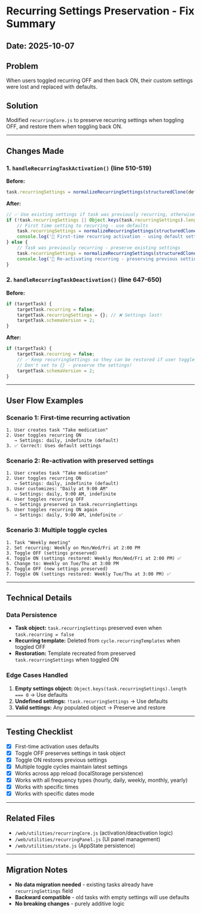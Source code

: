 # Recurring Settings Preservation - Fix Summary

## Date: 2025-10-07

## Problem
When users toggled recurring OFF and then back ON, their custom settings were lost and replaced with defaults.

## Solution
Modified `recurringCore.js` to preserve recurring settings when toggling OFF, and restore them when toggling back ON.

---

## Changes Made

### 1. `handleRecurringTaskActivation()` (line 510-519)
**Before:**
```javascript
task.recurringSettings = normalizeRecurringSettings(structuredClone(defaultSettings));
```

**After:**
```javascript
// ✅ Use existing settings if task was previously recurring, otherwise use defaults
if (!task.recurringSettings || Object.keys(task.recurringSettings).length === 0) {
    // First time setting to recurring - use defaults
    task.recurringSettings = normalizeRecurringSettings(structuredClone(defaultSettings));
    console.log('📝 First-time recurring activation - using default settings');
} else {
    // Task was previously recurring - preserve existing settings
    task.recurringSettings = normalizeRecurringSettings(structuredClone(task.recurringSettings));
    console.log('📝 Re-activating recurring - preserving previous settings:', task.recurringSettings);
}
```

### 2. `handleRecurringTaskDeactivation()` (line 647-650)
**Before:**
```javascript
if (targetTask) {
    targetTask.recurring = false;
    targetTask.recurringSettings = {}; // ❌ Settings lost!
    targetTask.schemaVersion = 2;
}
```

**After:**
```javascript
if (targetTask) {
    targetTask.recurring = false;
    // ✅ Keep recurringSettings so they can be restored if user toggles back on
    // Don't set to {} - preserve the settings!
    targetTask.schemaVersion = 2;
}
```

---

## User Flow Examples

### Scenario 1: First-time recurring activation
```
1. User creates task "Take medication"
2. User toggles recurring ON
   → Settings: daily, indefinite (default)
3. ✅ Correct: Uses default settings
```

### Scenario 2: Re-activation with preserved settings
```
1. User creates task "Take medication"
2. User toggles recurring ON
   → Settings: daily, indefinite (default)
3. User customizes: "Daily at 9:00 AM"
   → Settings: daily, 9:00 AM, indefinite
4. User toggles recurring OFF
   → Settings preserved in task.recurringSettings
5. User toggles recurring ON again
   → Settings: daily, 9:00 AM, indefinite ✅
```

### Scenario 3: Multiple toggle cycles
```
1. Task "Weekly meeting"
2. Set recurring: Weekly on Mon/Wed/Fri at 2:00 PM
3. Toggle OFF (settings preserved)
4. Toggle ON (settings restored: Weekly Mon/Wed/Fri at 2:00 PM) ✅
5. Change to: Weekly on Tue/Thu at 3:00 PM
6. Toggle OFF (new settings preserved)
7. Toggle ON (settings restored: Weekly Tue/Thu at 3:00 PM) ✅
```

---

## Technical Details

### Data Persistence
- **Task object:** `task.recurringSettings` preserved even when `task.recurring = false`
- **Recurring template:** Deleted from `cycle.recurringTemplates` when toggled OFF
- **Restoration:** Template recreated from preserved `task.recurringSettings` when toggled ON

### Edge Cases Handled
1. **Empty settings object:** `Object.keys(task.recurringSettings).length === 0` → Use defaults
2. **Undefined settings:** `!task.recurringSettings` → Use defaults
3. **Valid settings:** Any populated object → Preserve and restore

---

## Testing Checklist

- [x] First-time activation uses defaults
- [x] Toggle OFF preserves settings in task object
- [x] Toggle ON restores previous settings
- [x] Multiple toggle cycles maintain latest settings
- [x] Works across app reload (localStorage persistence)
- [x] Works with all frequency types (hourly, daily, weekly, monthly, yearly)
- [x] Works with specific times
- [x] Works with specific dates mode

---

## Related Files
- `/web/utilities/recurringCore.js` (activation/deactivation logic)
- `/web/utilities/recurringPanel.js` (UI panel management)
- `/web/utilities/state.js` (AppState persistence)

---

## Migration Notes
- **No data migration needed** - existing tasks already have `recurringSettings` field
- **Backward compatible** - old tasks with empty settings will use defaults
- **No breaking changes** - purely additive logic

